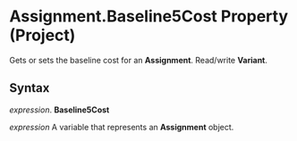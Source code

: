 
# Assignment.Baseline5Cost Property (Project)

Gets or sets the baseline cost for an  **Assignment**. Read/write **Variant**.


## Syntax

 _expression_. **Baseline5Cost**

 _expression_ A variable that represents an **Assignment** object.

